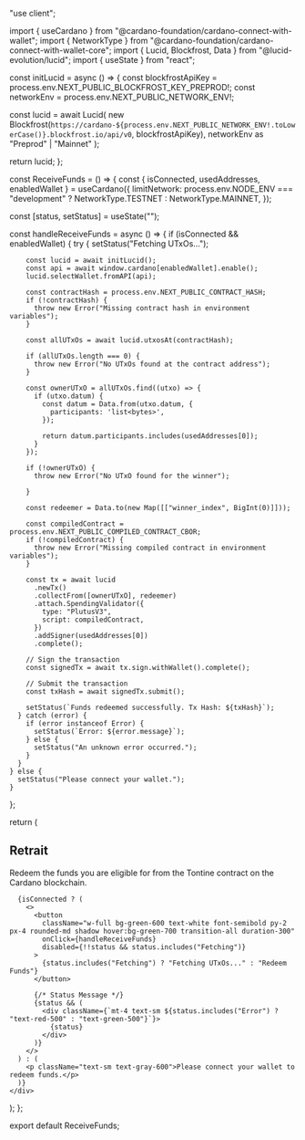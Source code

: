 "use client";

import { useCardano } from "@cardano-foundation/cardano-connect-with-wallet";
import { NetworkType } from "@cardano-foundation/cardano-connect-with-wallet-core";
import { Lucid, Blockfrost, Data } from "@lucid-evolution/lucid";
import { useState } from "react";

const initLucid = async () => {
  const blockfrostApiKey = process.env.NEXT_PUBLIC_BLOCKFROST_KEY_PREPROD!;
  const networkEnv = process.env.NEXT_PUBLIC_NETWORK_ENV!;

  const lucid = await Lucid(
    new Blockfrost(`https://cardano-${process.env.NEXT_PUBLIC_NETWORK_ENV!.toLowerCase()}.blockfrost.io/api/v0`, blockfrostApiKey),
    networkEnv as "Preprod" | "Mainnet"
  );

  return lucid;
};

const ReceiveFunds = () => {
  const { isConnected, usedAddresses, enabledWallet } = useCardano({
    limitNetwork: process.env.NODE_ENV === "development" ? NetworkType.TESTNET : NetworkType.MAINNET,
  });

  const [status, setStatus] = useState<string>("");

  const handleReceiveFunds = async () => {
    if (isConnected && enabledWallet) {
      try {
        setStatus("Fetching UTxOs...");

        const lucid = await initLucid();
        const api = await window.cardano[enabledWallet].enable();
        lucid.selectWallet.fromAPI(api);

        const contractHash = process.env.NEXT_PUBLIC_CONTRACT_HASH;
        if (!contractHash) {
          throw new Error("Missing contract hash in environment variables");
        }

        const allUTxOs = await lucid.utxosAt(contractHash);

        if (allUTxOs.length === 0) {
          throw new Error("No UTxOs found at the contract address");
        }

        const ownerUTxO = allUTxOs.find((utxo) => {
          if (utxo.datum) {
            const datum = Data.from(utxo.datum, {
              participants: 'list<bytes>',
            });

            return datum.participants.includes(usedAddresses[0]);
          }
        });

        if (!ownerUTxO) {
          throw new Error("No UTxO found for the winner");
         
        }
        
        const redeemer = Data.to(new Map([["winner_index", BigInt(0)]])); 
       
        const compiledContract = process.env.NEXT_PUBLIC_COMPILED_CONTRACT_CBOR;
        if (!compiledContract) {
          throw new Error("Missing compiled contract in environment variables");
        }

        const tx = await lucid
          .newTx()
          .collectFrom([ownerUTxO], redeemer) 
          .attach.SpendingValidator({
            type: "PlutusV3", 
            script: compiledContract,
          })
          .addSigner(usedAddresses[0])
          .complete();

        // Sign the transaction
        const signedTx = await tx.sign.withWallet().complete();

        // Submit the transaction
        const txHash = await signedTx.submit();

        setStatus(`Funds redeemed successfully. Tx Hash: ${txHash}`);
      } catch (error) {
        if (error instanceof Error) {
          setStatus(`Error: ${error.message}`);
        } else {
          setStatus("An unknown error occurred.");
        }
      }
    } else {
      setStatus("Please connect your wallet.");
    }
  };

  return (
    <div className="flex flex-col items-center bg-white shadow-lg rounded-lg p-8 max-w-md mx-auto mt-12">
      <h2 className="text-2xl font-semibold text-gray-900 mb-4">Retrait</h2>
      <p className="text-sm text-gray-600 mb-6">
        Redeem the funds you are eligible for from the Tontine contract on the Cardano blockchain.
      </p>

      {isConnected ? (
        <>
          <button
            className="w-full bg-green-600 text-white font-semibold py-2 px-4 rounded-md shadow hover:bg-green-700 transition-all duration-300"
            onClick={handleReceiveFunds}
            disabled={!!status && status.includes("Fetching")} 
          >
            {status.includes("Fetching") ? "Fetching UTxOs..." : "Redeem Funds"}
          </button>

          {/* Status Message */}
          {status && (
            <div className={`mt-4 text-sm ${status.includes("Error") ? "text-red-500" : "text-green-500"}`}>
              {status}
            </div>
          )}
        </>
      ) : (
        <p className="text-sm text-gray-600">Please connect your wallet to redeem funds.</p>
      )}
    </div>
  );
};

export default ReceiveFunds;
